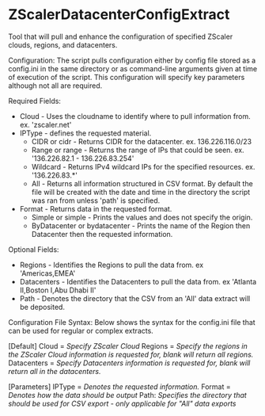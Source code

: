 # ZScalerDatacenterConfigExtract
Tool that will pull and enhance the configuration of specified ZScaler clouds, regions, and datacenters. 

Configuration: 
The script pulls configuration either by config file stored as a config.ini in the same directory or as command-line arguments given at time of execution of the script. This configuration will specify key parameters although not all are required. 

Required Fields: 
- Cloud - Uses the cloudname to identify where to pull information from. ex. 'zscaler.net' 
- IPType - defines the requested material.
    - CIDR or cidr - Returns CIDR for the datacenter. ex. 136.226.116.0/23
    - Range or range - Returns the range of IPs that could be seen. ex. '136.226.82.1 - 136.226.83.254'
    - Wildcard - Returns IPv4 wildcard IPs for the specified resources. ex. '136.226.83.*'
    - All - Returns all information structured in CSV format. By default the file will be created with the date and time in the directory the script was ran from unless 'path' is specified. 
- Format - Returns data in the requested format.
    - Simple or simple - Prints the values and does not specify the origin.
    - ByDatacenter or bydatacenter - Prints the name of the Region then Datacenter then the requested information.

 Optional Fields:
- Regions - Identifies the Regions to pull the data from. ex 'Americas,EMEA'
- Datacenters - Identifies the Datacenters to pull the data from. ex 'Atlanta II,Boston I,Abu Dhabi II'
- Path - Denotes the directory that the CSV from an 'All' data extract will be deposited.

Configuration File Syntax:
Below shows the syntax for the config.ini file that can be used for regular or complex extracts. 

[Default]
Cloud = *Specify ZScaler Cloud*
Regions = *Specify the regions in the ZScaler Cloud information is requested for, blank will return all regions.*
Datacenters = *Specify Datacenters information is requested for, blank will return all in the datacenters.*

[Parameters]
IPType = *Denotes the requested information.*
Format = *Denotes how the data should be output*
Path: *Specifies the directory that should be used for CSV export - only applicable for "All" data exports*

